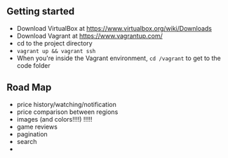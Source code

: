 ## Getting started

- Download VirtualBox at https://www.virtualbox.org/wiki/Downloads
- Download Vagrant at https://www.vagrantup.com/
- cd to the project directory
- `vagrant up && vagrant ssh`
- When you're inside the Vagrant environment, `cd /vagrant` to get to the code folder

## Road Map

- price history/watching/notification
- price comparison between regions
- images (and colors!!!!) !!!!!
- game reviews
- pagination
- search
-
